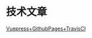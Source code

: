 # 技术文章

[Vuepress+GithubPages+TravisCI](https://tsanfer.github.io/VuePress-GithubPages-TravisCI/pages/flow.html)

